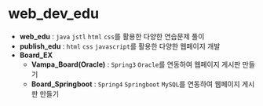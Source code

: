 # web_dev_edu

- **web_edu** : `java` `jstl` `html` `css`를 활용한 다양한 연습문제 풀이
- **publish_edu** : `html` `css` `javascript`를 활용한 다양한 웹페이지 개발
- **Board_EX**
  - **Vampa_Board(Oracle)** : `Spring3` `Oracle`를 연동하여 웹페이지 게시판 만들기
  - **Board_Springboot** : `Spring4` `Springboot` `MySQL`를 연동하여 웹페이지 게시판 만들기

